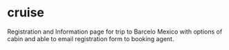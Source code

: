 # cruise

Registration and Information page for trip to Barcelo Mexico with options of cabin and able to email registration form to booking agent.
